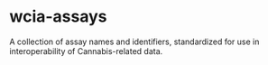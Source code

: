 # wcia-assays
A collection of assay  names and identifiers, standardized for use in interoperability of Cannabis-related data.
